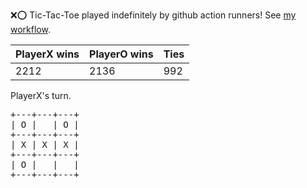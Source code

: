 :x::o: Tic-Tac-Toe played indefinitely by github action runners! See [my workflow](.github/workflows/play.yaml).

|PlayerX wins|PlayerO wins|Ties|
|-|-|-|
|2212|2136|992|

PlayerX's turn.

<pre>
+---+---+---+
| O |   | O |
+---+---+---+
| X | X | X |
+---+---+---+
| O |   |   |
+---+---+---+
</pre>